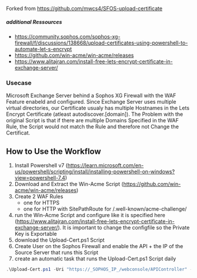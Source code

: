 Forked from https://github.com/mwcs4/SFOS-upload-certificate
##### additional Ressources
 - https://community.sophos.com/sophos-xg-firewall/f/discussions/138668/upload-certificates-using-powershell-to-automate-let-s-encrypt
 - https://github.com/win-acme/win-acme/releases
 - https://www.alitajran.com/install-free-lets-encrypt-certificate-in-exchange-server/

### Usecase
Microsoft Exchange Server behind a Sophos XG Firewall with the WAF Feature enabeld and configured. Since Exchange Server uses multiple virtual directories, our Certificate usualy has multiple Hostnames in the Lets Encrypt Certificate (atleast autodiscover.[domain]). 
The Problem with the original Script is that if there are multiple Domains Specified in the WAF Rule, the Script would not match the Rule and therefore not Change the Certificat.

## How to Use the Workflow
1. Install Powershell v7 (https://learn.microsoft.com/en-us/powershell/scripting/install/installing-powershell-on-windows?view=powershell-7.4)
2. Download and Extract the Win-Acme Script (https://github.com/win-acme/win-acme/releases)
3. Create 2 WAF Rules
   - one for HTTPS
   - one for HTTP with SitePathRoute for /.well-known/acme-challenge/
4. run the Win-Acme Script and configure like it is specified here (https://www.alitajran.com/install-free-lets-encrypt-certificate-in-exchange-server/).
   It is important to change the configfile so the Private Key is Exportable
5. download the Upload-Cert.ps1 Script
6. Create User on the Sophos Firewall and enable the API + the IP of the Source Server that runs this Script
7. create an automatic task that runs the Upload-Cert.ps1 Script daily
   
``` powershell 7
.\Upload-Cert.ps1 -Uri "https://_SOPHOS_IP_/webconsole/APIController" -Credential (New-Object System.Management.Automation.PSCredential("_SOPHOS_USER_", (ConvertTo-SecureString "_SOPHOS_USER_PASSWORD_" -AsPlainText -Force))) -CertificateFriendlyName "_CERTNAME_SPECIFIED_IN_THE_WIN_ACME_SCRIPT_" -verbose
```
